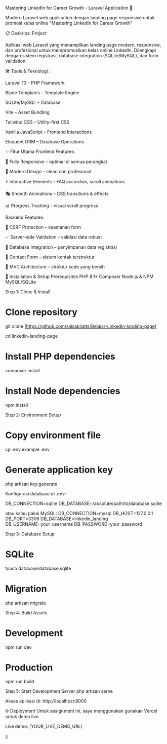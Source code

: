 Mastering LinkedIn for Career Growth - Laravel Application 🚀

Modern Laravel web application dengan landing page responsive untuk promosi kelas online "Mastering LinkedIn for Career Growth"

📋 Deskripsi Project

Aplikasi web Laravel yang menampilkan landing page modern, responsive, dan profesional untuk mempromosikan kelas online LinkedIn.
Dilengkapi dengan sistem registrasi, database integration (SQLite/MySQL), dan form validation.

🛠️ Tools & Teknologi :

Laravel 10 – PHP Framework

Blade Templates – Template Engine

SQLite/MySQL – Database

Vite – Asset Bundling

Tailwind CSS – Utility-first CSS

Vanilla JavaScript – Frontend Interactions

Eloquent ORM – Database Operations






✨ Fitur Utama
Frontend Features:

📱 Fully Responsive – optimal di semua perangkat

🎨 Modern Design – clean dan profesional

⚡ Interactive Elements – FAQ accordion, scroll animations

🎭 Smooth Animations – CSS transitions & effects

📊 Progress Tracking – visual scroll progress


Backend Features:

🔐 CSRF Protection – keamanan form

✅ Server-side Validation – validasi data robust

💾 Database Integration – penyimpanan data registrasi

📧 Contact Form – sistem kontak terstruktur

🔄 MVC Architecture – struktur kode yang bersih


🚀 Installation & Setup
Prerequisites
PHP 8.1+
Composer
Node.js & NPM
MySQL/SQLite

Step 1: Clone & Install

# Clone repository
git clone [https://github.com/salsabilatts/Belajar-LinkedIn-landing-page]

cd linkedin-landing-page

# Install PHP dependencies
composer install

# Install Node dependencies
npm install

Step 2: Environment Setup
# Copy environment file
cp .env.example .env

# Generate application key
php artisan key:generate

Konfigurasi database di .env:

DB_CONNECTION=sqlite
DB_DATABASE=/absolute/path/to/database.sqlite

atau kalau pakai MySQL:
DB_CONNECTION=mysql
DB_HOST=127.0.0.1
DB_PORT=3306
DB_DATABASE=linkedin_landing
DB_USERNAME=your_username
DB_PASSWORD=your_password

Step 3: Database Setup
# SQLite
touch database/database.sqlite

# Migration
php artisan migrate

Step 4: Build Assets
# Development
npm run dev

# Production
npm run build

Step 5: Start Development Server
php artisan serve


Akses aplikasi di: http://localhost:8000

🌐 Deployment
Untuk assignment ini, saya menggunakan gunakan Vercel untuk demo live.

Live demo: [YOUR_LIVE_DEMO_URL]

);
